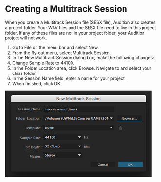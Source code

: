 # Creating a Multitrack Session

When you create a Multitrack Session file \(SESX file\), Audition also creates a project folder. Your WAV files and the SESX file need to live in this project folder. If any of these files are not in your project folder, your Audition project will not work.

1. Go to File on the menu bar and select New.
2. From the fly-out menu, select Multitrack Session.
3. In the New Multitrack Session dialog box, make the following changes:
  1. Change Sample Rate to 44100.
  2. In the Folder Location area, click Browse. Navigate to and select your class folder.
  3. In the Session Name field, enter a name for your project.
4. When finished, click OK.

![Text text texst extra long text Text text texst extra long text Text text texst extra long text](/assets/creating-multitrack-session.png)

